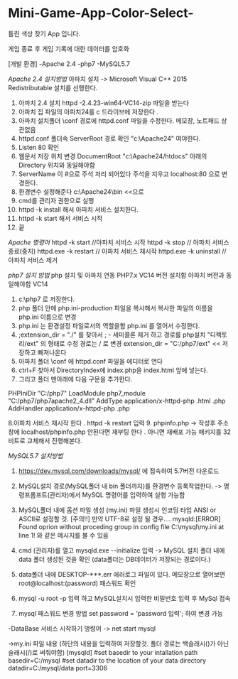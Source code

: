 # Mini-Game-App-Color-Select-

틀린 색상 찾기 App 입니다.

게임 종료 후 게임 기록에 대한 데이터를 암호화

[개발 환경]
-Apache 2.4
-php7
-MySQL5.7

*Apache 2.4 설치방법*
아파치 설치 -> Microsoft Visual C++ 2015 Redistributable  설치를 선행한다.
1. 아파치 2.4 설치 httpd -2.4.23-win64-VC14-zip 파일을 받는다
2. 아파치 집 파일의 아파치24를 c 드라이브에 저장한다 . 
3. 아파치 설치폴더 \conf 경로에 httpd.conf  파일을 수정한다. 메모장, 노트패드 상관없음
4. httpd.conf 폴더속 ServerRoot 경로 확인 "c:\Apache24" 여야한다.
5. Listen 80 확인
6. 웹문서 저장 위치 변경 DocumentRoot "c:\Apache24/htdocs" 아래의 Directory 위치와 동일해야함
7. ServerName 이 #으로 주석 처리 되어있다 주석을 지우고 localhost:80 으로 변경한다.
8. 환경변수 설정해준다 c:\Apache24\bin <<으로 
9. cmd를 관리자 권한으로 실행
10. httpd -k install 해서 아파치 서비스 설치한다.
11. httpd -k start 해서 서비스 시작
12. 끝

*Apache 명령어*
httpd -k start //아파치 서비스 시작
httpd -k stop // 아파치 서비스 종료(중지)
httpd.exe -k restart // 아파치 서비스 재시작
httpd.exe -k uninstall //아파치 서비스 제거

*php7 설치 방법*
php 설치 및 아파치 연동 PHP7.x VC14 버전 설치함 아파치 버전과 동일해야함 VC14
1. c:\php7 로 저장한다.
2. php 폴더 안에 php.ini-production 파일을 복사해서 복사한 파일의 이름을 php.ini 이름으로 변경
3. php.ini 는 환경설정 파일로서의 역할을함 php.ini 를 열어서 수정한다.
4. ;extension_dir = "./" 를 찾아서 ; - 세미콜론 제거 하고 경로를 php설치 "디렉토리/ext" 의 형태로 수정 경로는 / 로 변경
extension_dir = "C:/php7/ext" << 저장하고 빠져나온다
5. 아파치 폴더 \conf 에 httpd.conf 파일을 에디터로 연다 
6. ctrl+F <IfModule dir_module> 찾아서 DirectoryIndex에 index.php을 index.html 앞에 넣는다. 
7. 그리고 폴더 맨아래에 다음 구문을 추가한다.

PHPIniDir "C:/php7"
LoadModule php7_module "C:/php7/php7apache2_4.dll"
AddType application/x-httpd-php .html .php
AddHandler application/x-httpd-php .php

8.아파치 서비스 재시작 한다 . httpd -k restart 입력 
9. phpinfo.php -> <?php phpinfo()?> 작성후 주소창에 localhost/phpinfo.php 
안된다면 재부팅 한다 . 아니면 재배포 가능 패키지를 32비트로 교체해서 진행해본다.

*MySQL5.7 설치방법*
1. https://dev.mysql.com/downloads/mysql/ 에 접속하여 5.7버전 다운로드
2. MySQL설치 경로(MySQL폴더 내 bin 폴더까지)를 환경변수 등록작업한다. -> 명령프롬프트(관리자)에서 MySQL 명령어를 입력하여 실행 가능함
3. MySQL폴더 내에 옵션 파일 생성 (my.ini) 파일 생성시 인코딩 타입 ANSI or ASCII로 설정할 것.
[주의!!]
만약 UTF-8로 설정 될 경우....
mysqld:[ERROR] Found oprion without proceding group in config file C:\mysql\my.ini at line 1! 와 같은 메시지를 볼 수 있음  

4. cmd (관리자)를 열고 mysqld.exe --initialize 입력 -> MySQL 설치 폴더 내에 data 폴더 생성된 것을 확인
(data폴더는 DB데이터가 저장되는 경로이다.)
5. data폴더 내에 DESKTOP-***.err 에러로그 파일이 있다. 메모장으로 열어보면 root@localhost:(password) 패스워드 확인
6. mysql -u root -p 입력 하고 MySQL설치시 입력한 비밀번호 입력 후 MySql 접속
7. mysql 패스워드 변경 방법 set password = 'password 입력'; 하여 변경 가능

-DataBase 서비스 시작하기 명령어 -> net start mysql



->my.ini 파일 내용 (하단의 내용을 입력하여 저장할것. 폴더 경로는 백슬래시(\)가 아닌 슬래시(/)로 써줘야함)
[mysqld]
#set basedir to your intallation path
basedir=C:/mysql
#set datadir to the location of your data directory
datadir=C:/mysql/data
port=3306
